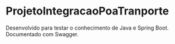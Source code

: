 # ProjetoIntegracaoPoaTranporte
Desenvolvido para testar o conhecimento de Java e Spring Boot.
Documentado com Swagger.
